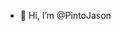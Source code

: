 - 👋 Hi, I’m @PintoJason

<!---
PintoJason/PintoJason is a ✨ special ✨ repository because its `README.md` (this file) appears on your GitHub profile.
You can click the Preview link to take a look at your changes.
--->
